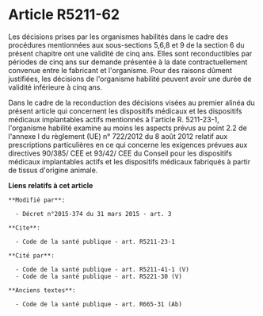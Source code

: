 # Article R5211-62

Les décisions prises par les organismes habilités dans le cadre des procédures mentionnées aux sous-sections 5,6,8 et 9 de la
section 6 du présent chapitre ont une validité de cinq ans. Elles sont reconductibles par périodes de cinq ans sur demande
présentée à la date contractuellement convenue entre le fabricant et l'organisme. Pour des raisons dûment justifiées, les
décisions de l'organisme habilité peuvent avoir une durée de validité inférieure à cinq ans. 

Dans le cadre de la reconduction des décisions visées au premier alinéa du présent article qui concernent les dispositifs
médicaux et les dispositifs médicaux implantables actifs mentionnés à l'article R. 5211-23-1, l'organisme habilité examine au
moins les aspects prévus au point 2.2 de l'annexe I du règlement (UE) n° 722/2012 du 8 août 2012 relatif aux prescriptions
particulières en ce qui concerne les exigences prévues aux directives 90/385/ CEE et 93/42/ CEE du Conseil pour les
dispositifs médicaux implantables actifs et les dispositifs médicaux fabriqués à partir de tissus d'origine animale.

**Liens relatifs à cet article**

	**Modifié par**:

	  - Décret n°2015-374 du 31 mars 2015 - art. 3

	**Cite**:

	  - Code de la santé publique - art. R5211-23-1

	**Cité par**:

	  - Code de la santé publique - art. R5211-41-1 (V)
	  - Code de la santé publique - art. R5221-30 (V)

	**Anciens textes**:

	  - Code de la santé publique - art. R665-31 (Ab)
